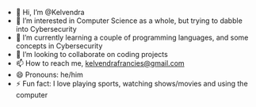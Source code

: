 - 👋 Hi, I’m @Kelvendra
- 👀 I’m interested in Computer Science as a whole, but trying to dabble into Cybersecurity
- 🌱 I’m currently learning a couple of programming languages, and some concepts in Cybersecurity
- 💞️ I’m looking to collaborate on coding projects 
- 📫 How to reach me, kelvendrafrancies@gmail.com
- 😄 Pronouns: he/him
- ⚡ Fun fact: I love playing sports, watching shows/movies and using the computer

<!---
Kelvendra/Kelvendra is a ✨ special ✨ repository because its `README.md` (this file) appears on your GitHub profile.
You can click the Preview link to take a look at your changes.
--->
